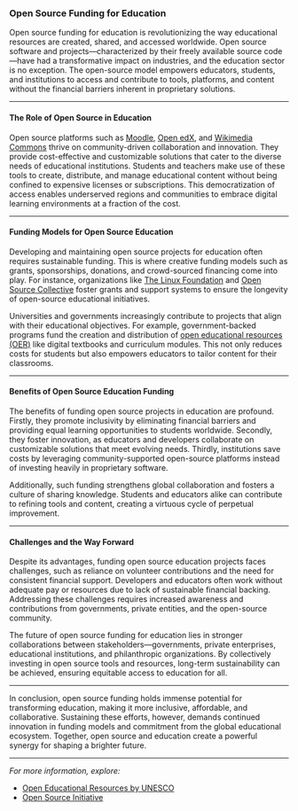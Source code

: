 ### Open Source Funding for Education

Open source funding for education is revolutionizing the way educational resources are created, shared, and accessed worldwide. Open source software and projects—characterized by their freely available source code—have had a transformative impact on industries, and the education sector is no exception. The open-source model empowers educators, students, and institutions to access and contribute to tools, platforms, and content without the financial barriers inherent in proprietary solutions.

---

#### The Role of Open Source in Education
Open source platforms such as [Moodle](https://moodle.org/), [Open edX](https://openedx.org/), and [Wikimedia Commons](https://commons.wikimedia.org/) thrive on community-driven collaboration and innovation. They provide cost-effective and customizable solutions that cater to the diverse needs of educational institutions. Students and teachers make use of these tools to create, distribute, and manage educational content without being confined to expensive licenses or subscriptions. This democratization of access enables underserved regions and communities to embrace digital learning environments at a fraction of the cost.

---

#### Funding Models for Open Source Education
Developing and maintaining open source projects for education often requires sustainable funding. This is where creative funding models such as grants, sponsorships, donations, and crowd-sourced financing come into play. For instance, organizations like [The Linux Foundation](https://www.linuxfoundation.org/) and [Open Source Collective](https://opencollective.com/) foster grants and support systems to ensure the longevity of open-source educational initiatives.

Universities and governments increasingly contribute to projects that align with their educational objectives. For example, government-backed programs fund the creation and distribution of [open educational resources (OER)](https://www.oercommons.org/) like digital textbooks and curriculum modules. This not only reduces costs for students but also empowers educators to tailor content for their classrooms.

---

#### Benefits of Open Source Education Funding
The benefits of funding open source projects in education are profound. Firstly, they promote inclusivity by eliminating financial barriers and providing equal learning opportunities to students worldwide. Secondly, they foster innovation, as educators and developers collaborate on customizable solutions that meet evolving needs. Thirdly, institutions save costs by leveraging community-supported open-source platforms instead of investing heavily in proprietary software.

Additionally, such funding strengthens global collaboration and fosters a culture of sharing knowledge. Students and educators alike can contribute to refining tools and content, creating a virtuous cycle of perpetual improvement.

---

#### Challenges and the Way Forward
Despite its advantages, funding open source education projects faces challenges, such as reliance on volunteer contributions and the need for consistent financial support. Developers and educators often work without adequate pay or resources due to lack of sustainable financial backing. Addressing these challenges requires increased awareness and contributions from governments, private entities, and the open-source community.

The future of open source funding for education lies in stronger collaborations between stakeholders—governments, private enterprises, educational institutions, and philanthropic organizations. By collectively investing in open source tools and resources, long-term sustainability can be achieved, ensuring equitable access to education for all.

---

In conclusion, open source funding holds immense potential for transforming education, making it more inclusive, affordable, and collaborative. Sustaining these efforts, however, demands continued innovation in funding models and commitment from the global educational ecosystem. Together, open source and education create a powerful synergy for shaping a brighter future.

--- 

*For more information, explore:*
- [Open Educational Resources by UNESCO](https://www.unesco.org/en/communication-information/access-knowledge/open-educational-resources)
- [Open Source Initiative](https://opensource.org/)